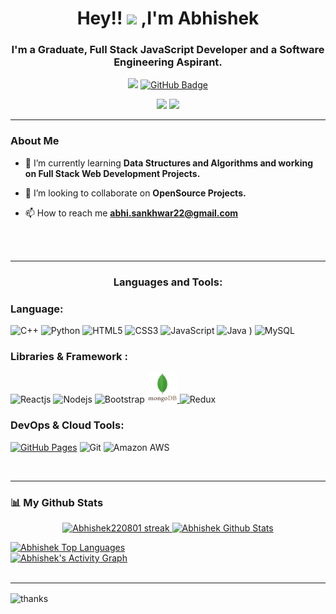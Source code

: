 ### <!-- <a href="#"><img width="100%" height="auto" src="https://i.imgur.com/iXuL1HG.png" height="175px"/></a> -->

<h1 align="center">Hey!! <img src="https://raw.githubusercontent.com/MartinHeinz/MartinHeinz/master/wave.gif" width="30px"> ,I'm Abhishek</h1>
<h3 align="center">I'm a Graduate, Full Stack JavaScript Developer and a Software Engineering Aspirant.</h3>

<p align="center">
 <img src="https://komarev.com/ghpvc/?username=Abhishek220801">
</a>
<a href="https://github.com/Abhishek220801?tab=followers"><img src="https://img.shields.io/github/followers/Abhishek220801?label=Followers&style=social" alt="GitHub Badge"></a>
</p>
<p align="center">
<a href="https://www.linkedin.com/in/abhishek-sankhwar" target="blank"><img src="https://img.shields.io/badge/LinkedIn-0077B5?style=for-the-badge&logo=linkedin&logoColor=white"/></a>
<a href="mailto:abhi.sankhwar22@gmail.com" target="blank"><img src="https://img.shields.io/badge/Gmail-D14836?style=for-the-badge&logo=gmail&logoColor=white"/></a>
</p>
<hr>

<h3> About Me</h3>

- 🌱 I’m currently learning **Data Structures and Algorithms and working on Full Stack Web Development Projects.**

- 👯 I’m looking to collaborate on **OpenSource Projects.**

- 📫 How to reach me **abhi.sankhwar22@gmail.com**
<br>
<br>
<hr>

<h3 align="center">Languages and Tools:</h3>

<h3> Language:</h3>

![C++](https://github.com/Abhishek220801/Abhishek220801/assets/90861021/e7d87caf-c148-4d8a-a378-82fa79442d5a)
![Python](https://img.icons8.com/color/48/000000/python.png)
![HTML5](https://img.icons8.com/color/48/000000/html-5.png)
![CSS3](https://img.icons8.com/color/48/000000/css3.png)
![JavaScript](https://img.icons8.com/color/48/000000/javascript.png)
![Java](https://github.com/Abhishek220801/Abhishek220801/assets/90861021/7c06b9d6-663f-434e-9d45-2360f5da6a52)
)
![MySQL](https://img.icons8.com/fluent/50/000000/mysql-logo.png)
<h3> Libraries & Framework :</h3>

![Reactjs](https://img.icons8.com/color/48/000000/react-native.png)
![Nodejs](https://img.icons8.com/color/48/000000/nodejs.png) 
![Bootstrap](https://img.icons8.com/color/48/000000/bootstrap.png)
<a href="https://www.mongodb.com/" target="_blank"> <img src="https://raw.githubusercontent.com/devicons/devicon/master/icons/mongodb/mongodb-original-wordmark.svg" alt="mongodb" width="48" height="48"/> </a> 
![Redux](https://img.icons8.com/color/48/000000/redux.png)

<h3> DevOps & Cloud Tools:</h3>

<a href="#"><img alt="GitHub Pages" src="https://img.icons8.com/material-outlined/48/000000/github.png"/></a>
![Git](https://img.icons8.com/color/48/000000/git.png)
![Amazon AWS](https://img.shields.io/badge/Amazon%20AWS-232F3E?style=flat-square&logo=amazon-aws)
</p>

<!-- [![React Badge](https://img.shields.io/badge/-React-61DBFB?style=for-the-badge&labelColor=black&logo=react&logoColor=61DBFB)](#)  [![Javascript Badge](https://img.shields.io/badge/-Javascript-F0DB4F?style=for-the-badge&labelColor=black&logo=javascript&logoColor=F0DB4F)](#) [![Typescript Badge](https://img.shields.io/badge/-Typescript-007acc?style=for-the-badge&labelColor=black&logo=typescript&logoColor=007acc)](#) [![Nodejs Badge](https://img.shields.io/badge/-Nodejs-3C873A?style=for-the-badge&labelColor=black&logo=node.js&logoColor=3C873A)](#) [![GraphQL Badge](https://img.shields.io/badge/-GraphQl-e535ab?style=for-the-badge&labelColor=black&logo=node.js&logoColor=e535ab)](#) -->
<br/>
<hr>

<h3> 📊 My Github Stats </h3>
<p align="center">
    <a href="https://github.com/Abhishek220801/github-readme-streak-stats">
        <img width="48%" title="🔥 Get streak stats for your profile at git.io/streak-stats" alt="Abhishek220801 streak" src="https://github-readme-streak-stats.herokuapp.com/?user=Abhishek220801&theme=black-ice&hide_border=true&stroke=0000&background=060A0CD0"/>
    </a>
     <a href="https://github.com/Abhishek220801/github-readme-stats"><img width="48%"  alt="Abhishek Github Stats" src="https://github-readme-stats.vercel.app/api?username=Abhishek220801&show_icons=true&count_private=true&theme=react&hide_border=true&bg_color=0D1117" /></a>
</p>
  <a href="https://github.com/Abhishek220801/github-readme-stats"><img alt="Abhishek Top Languages" src="https://github-readme-stats.vercel.app/api/top-langs/?username=Abhishek220801&langs_count=8&count_private=true&layout=compact&theme=react&hide_border=true&bg_color=0D1117" /></a>
<br/>
<a href="https://github.com/Abhishek220801/github-readme-activity-graph"><img alt="Abhishek's Activity Graph" src="https://activity-graph.herokuapp.com/graph?username=Abhishek220801&bg_color=0D1117&color=5BCDEC&line=5BCDEC&point=FFFFFF&hide_border=true" /></a>

<br/>
<br/>
<hr>
<img align='center'  height="70" alt="thanks" width="100%" src="https://github.com/Abhishek220801/Abhishek220801/blob/main/marque.svg"/> 



